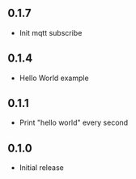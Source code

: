 <!-- https://developers.home-assistant.io/docs/add-ons/presentation#keeping-a-changelog -->

## 0.1.7

- Init mqtt subscribe

## 0.1.4

- Hello World example

## 0.1.1

- Print "hello world" every second

## 0.1.0

- Initial release
